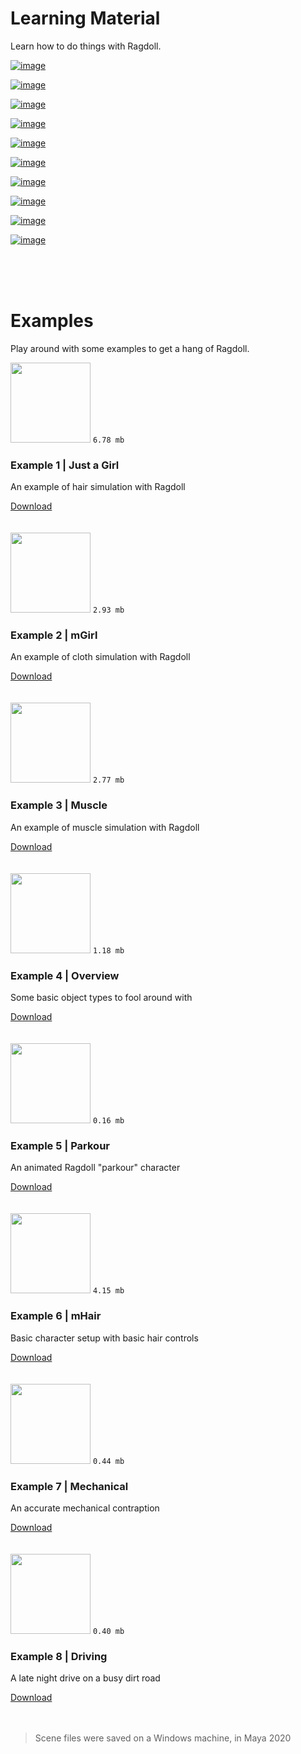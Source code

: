 # Learning Material

Learn how to do things with Ragdoll.

[![image](https://user-images.githubusercontent.com/47274066/95450416-2c50ca00-095e-11eb-90c9-a3c671f99c58.png)](https://www.youtube.com/watch?v=mJFRmRGthMw&list=PLL4XIS5Woc6nVsTdsvs0XLmiKmXVCdwXy&index=1)

[![image](https://user-images.githubusercontent.com/47274066/95450438-3377d800-095e-11eb-856c-94b6d634fbdb.png)](https://www.youtube.com/watch?v=HsyCGfuim0k&list=PLL4XIS5Woc6nVsTdsvs0XLmiKmXVCdwXy&index=2)

[![image](https://user-images.githubusercontent.com/47274066/95450452-383c8c00-095e-11eb-82b0-09954e2c706c.png)](https://www.youtube.com/watch?v=sKESMr5lyz0&list=PLL4XIS5Woc6nVsTdsvs0XLmiKmXVCdwXy&index=3)

[![image](https://user-images.githubusercontent.com/2152766/95999167-8c97ae00-0e2d-11eb-8639-76ed5d5816d4.png)](https://www.youtube.com/watch?v=JIdU1PD9YRQ&list=PLL4XIS5Woc6nVsTdsvs0XLmiKmXVCdwXy&index=4)

[![image](https://user-images.githubusercontent.com/2152766/96236395-e5815680-0f93-11eb-9c0b-c51b4d7ca7ea.png)](https://www.youtube.com/watch?v=SC0JOoCeXBg&list=PLL4XIS5Woc6nVsTdsvs0XLmiKmXVCdwXy&index=5)

[![image](https://user-images.githubusercontent.com/2152766/98682838-46fed000-235c-11eb-9756-88e1cde06124.png)](https://www.youtube.com/watch?v=cREymBQzpiE&list=PLL4XIS5Woc6nVsTdsvs0XLmiKmXVCdwXy&index=6)

[![image](https://user-images.githubusercontent.com/2152766/98682790-36e6f080-235c-11eb-84a2-076abc7e8007.png)](https://www.youtube.com/watch?v=D12asa1NQ6Y&list=PLL4XIS5Woc6nVsTdsvs0XLmiKmXVCdwXy&index=7)

[![image](https://user-images.githubusercontent.com/2152766/98682743-2cc4f200-235c-11eb-8d60-c20e4264cf42.png)](https://www.youtube.com/watch?v=Ewf4vFoR5p0&list=PLL4XIS5Woc6nVsTdsvs0XLmiKmXVCdwXy&index=8)

[![image](https://user-images.githubusercontent.com/2152766/98682675-17e85e80-235c-11eb-8a4d-3bc3e0e43ce3.png)](https://www.youtube.com/watch?v=PbqqPiw25Jw&list=PLL4XIS5Woc6nVsTdsvs0XLmiKmXVCdwXy&index=9)

[![image](https://user-images.githubusercontent.com/2152766/98685155-ef159880-235e-11eb-9c54-1a159af13ecf.png)](https://www.youtube.com/watch?v=bx_dLkq_BlU&list=PLL4XIS5Woc6nVsTdsvs0XLmiKmXVCdwXy&index=10)

<br>
<br>
<br>

# Examples

Play around with some examples to get a hang of Ragdoll.

<div class=example>
    <div class=image>
        <img width=128 src=https://user-images.githubusercontent.com/2152766/95746224-61c32380-0c8e-11eb-92f4-11907d7b659a.gif>
        <code>6.78 mb</code>
    </div>
    <h3>Example 1 | Just a Girl</h3>
    <p>An example of hair simulation with Ragdoll</p>
    <a class=button href=https://files.ragdolldynamics.com/share/wmyjF66V>Download</a>
</div>

<br>
<br>

<div class=example>
    <div class=image>
        <img width=128 src=https://user-images.githubusercontent.com/2152766/95746228-625bba00-0c8e-11eb-972d-4dabc437c6b4.gif>
        <code>2.93 mb</code>
    </div>
    <h3>Example 2 | mGirl</h3>
    <p>An example of cloth simulation with Ragdoll</p>
    <a class=button href=https://files.ragdolldynamics.com/share/9skic8Nj>Download</a>
</div>

<br>
<br>

<div class=example>
    <div class=image>
        <img width=128 src=https://user-images.githubusercontent.com/2152766/95746223-612a8d00-0c8e-11eb-950b-c7267244324f.gif>
        <code>2.77 mb</code>
    </div>
    <h3>Example 3 | Muscle</h3>
    <p>An example of muscle simulation with Ragdoll</p>
    <a class=button href=https://files.ragdolldynamics.com/share/9bntYJKE>Download</a>
</div>

<br>
<br>

<div class=example>
    <div class=image>
        <img width=128 src=https://user-images.githubusercontent.com/2152766/95753356-6a6d2700-0c99-11eb-967f-9bde863b3ff7.gif>
        <code>1.18 mb</code>
    </div>
    <h3>Example 4 | Overview</h3>
    <p>Some basic object types to fool around with</p>
    <a class=button href=https://files.ragdolldynamics.com/share/BJz68vdr>Download</a>
</div>

<br>
<br>

<div class=example>
    <div class=image>
        <img width=128 src=https://user-images.githubusercontent.com/2152766/96019541-91b42780-0e44-11eb-82f6-152e932e8e96.gif>
        <code>0.16 mb</code>
    </div>
    <h3>Example 5 | Parkour</h3>
    <p>An animated Ragdoll "parkour" character</p>
    <a class=button href=https://files.ragdolldynamics.com/share/PRp8VCNF>Download</a>
</div>

<br>
<br>

<div class=example>
    <div class=image>
        <img width=128 src=https://user-images.githubusercontent.com/2152766/96277894-bc30ec80-0fcc-11eb-8002-ce4eafa58285.gif>
        <code>4.15 mb</code>
    </div>
    <h3>Example 6 | mHair</h3>
    <p>Basic character setup with basic hair controls</p>
    <a class=button href=https://files.ragdolldynamics.com/share/nGPMuwr7>Download</a>
</div>

<br>
<br>

<div class=example>
    <div class=image>
        <img width=128 src=https://user-images.githubusercontent.com/2152766/97036493-d421e680-155f-11eb-9116-60316752a8fc.gif>
        <code>0.44 mb</code>
    </div>
    <h3>Example 7 | Mechanical</h3>
    <p>An accurate mechanical contraption</p>
    <a class=button href=https://files.ragdolldynamics.com/share/c_n7JOtF>Download</a>
</div>

<br>
<br>

<div class=example>
    <div class=image>
        <img width=128 src=https://user-images.githubusercontent.com/47274066/97983311-04be1780-1dcd-11eb-9a6a-ac5239dfb811.gif>
        <code>0.40 mb</code>
    </div>
    <h3>Example 8 | Driving</h3>
    <p>A late night drive on a busy dirt road</p>
    <a class=button href=https://files.ragdolldynamics.com/share/xKLUBNZu>Download</a>
</div>

<br>
<br>

> Scene files were saved on a Windows machine, in Maya 2020